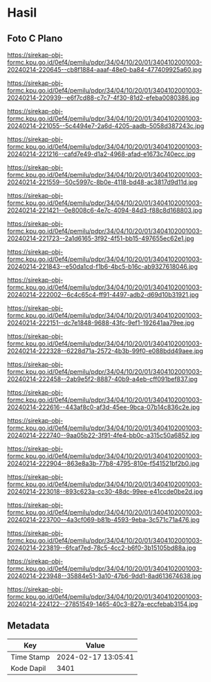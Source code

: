 # Hasil

## Foto C Plano

https://sirekap-obj-formc.kpu.go.id/0ef4/pemilu/pdpr/34/04/10/20/01/3404102001003-20240214-220645--cb8f1884-aaaf-48e0-ba84-477409925a60.jpg

https://sirekap-obj-formc.kpu.go.id/0ef4/pemilu/pdpr/34/04/10/20/01/3404102001003-20240214-220939--e6f7cd88-c7c7-4f30-81d2-efeba0080386.jpg

https://sirekap-obj-formc.kpu.go.id/0ef4/pemilu/pdpr/34/04/10/20/01/3404102001003-20240214-221055--5c4494e7-2a6d-4205-aadb-5058d387243c.jpg

https://sirekap-obj-formc.kpu.go.id/0ef4/pemilu/pdpr/34/04/10/20/01/3404102001003-20240214-221216--cafd7e49-d1a2-4968-afad-e1673c740ecc.jpg

https://sirekap-obj-formc.kpu.go.id/0ef4/pemilu/pdpr/34/04/10/20/01/3404102001003-20240214-221559--50c5997c-8b0e-4118-bd48-ac3817d9d11d.jpg

https://sirekap-obj-formc.kpu.go.id/0ef4/pemilu/pdpr/34/04/10/20/01/3404102001003-20240214-221421--0e8008c6-4e7c-4094-84d3-f88c8d168803.jpg

https://sirekap-obj-formc.kpu.go.id/0ef4/pemilu/pdpr/34/04/10/20/01/3404102001003-20240214-221723--2a1d6165-3f92-4f51-bb15-497655ec62e1.jpg

https://sirekap-obj-formc.kpu.go.id/0ef4/pemilu/pdpr/34/04/10/20/01/3404102001003-20240214-221843--e50da1cd-f1b6-4bc5-b16c-ab9327618046.jpg

https://sirekap-obj-formc.kpu.go.id/0ef4/pemilu/pdpr/34/04/10/20/01/3404102001003-20240214-222002--6c4c65c4-ff91-4497-adb2-d69d10b31921.jpg

https://sirekap-obj-formc.kpu.go.id/0ef4/pemilu/pdpr/34/04/10/20/01/3404102001003-20240214-222151--dc7e1848-9688-43fc-9ef1-192641aa79ee.jpg

https://sirekap-obj-formc.kpu.go.id/0ef4/pemilu/pdpr/34/04/10/20/01/3404102001003-20240214-222328--6228d71a-2572-4b3b-99f0-e088bdd49aee.jpg

https://sirekap-obj-formc.kpu.go.id/0ef4/pemilu/pdpr/34/04/10/20/01/3404102001003-20240214-222458--2ab9e5f2-8887-40b9-a4eb-cff091bef837.jpg

https://sirekap-obj-formc.kpu.go.id/0ef4/pemilu/pdpr/34/04/10/20/01/3404102001003-20240214-222616--443af8c0-af3d-45ee-9bca-07b14c836c2e.jpg

https://sirekap-obj-formc.kpu.go.id/0ef4/pemilu/pdpr/34/04/10/20/01/3404102001003-20240214-222740--9aa05b22-3f91-4fe4-bb0c-a315c50a6852.jpg

https://sirekap-obj-formc.kpu.go.id/0ef4/pemilu/pdpr/34/04/10/20/01/3404102001003-20240214-222904--863e8a3b-77b8-4795-810e-f541521bf2b0.jpg

https://sirekap-obj-formc.kpu.go.id/0ef4/pemilu/pdpr/34/04/10/20/01/3404102001003-20240214-223018--893c623a-cc30-48dc-99ee-e41ccde0be2d.jpg

https://sirekap-obj-formc.kpu.go.id/0ef4/pemilu/pdpr/34/04/10/20/01/3404102001003-20240214-223700--4a3cf069-b81b-4593-9eba-3c571c71a476.jpg

https://sirekap-obj-formc.kpu.go.id/0ef4/pemilu/pdpr/34/04/10/20/01/3404102001003-20240214-223819--6fcaf7ed-78c5-4cc2-b6f0-3b15105bd88a.jpg

https://sirekap-obj-formc.kpu.go.id/0ef4/pemilu/pdpr/34/04/10/20/01/3404102001003-20240214-223948--35884e51-3a10-47b6-9dd1-8ad613674638.jpg

https://sirekap-obj-formc.kpu.go.id/0ef4/pemilu/pdpr/34/04/10/20/01/3404102001003-20240214-224122--27851549-1465-40c3-827a-eccfebab3154.jpg


## Metadata

| Key        | Value               |
| ---------- | ------------------- |
| Time Stamp | 2024-02-17 13:05:41 |
| Kode Dapil | 3401                |



